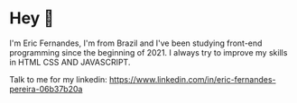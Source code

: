 # Hey 👋

I'm Eric Fernandes, I'm from Brazil and I've been studying front-end programming since the beginning of 2021.
I always try to improve my skills in HTML CSS AND JAVASCRIPT.

Talk to me for my linkedin:
https://www.linkedin.com/in/eric-fernandes-pereira-06b37b20a


